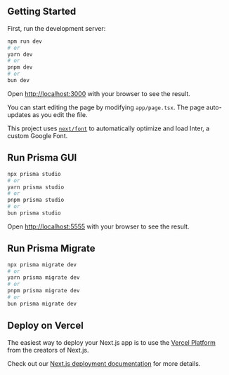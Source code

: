 ## Getting Started

First, run the development server:

```bash
npm run dev
# or
yarn dev
# or
pnpm dev
# or
bun dev
```
Open [http://localhost:3000](http://localhost:3000) with your browser to see the result.

You can start editing the page by modifying `app/page.tsx`. The page auto-updates as you edit the file.

This project uses [`next/font`](https://nextjs.org/docs/basic-features/font-optimization) to automatically optimize and load Inter, a custom Google Font.

## Run Prisma GUI

```bash
npx prisma studio
# or
yarn prisma studio
# or
pnpm prisma studio
# or
bun prisma studio
```

Open [http://localhost:5555](http://localhost:5555) with your browser to see the result.

## Run Prisma Migrate

```bash
npx prisma migrate dev
# or
yarn prisma migrate dev
# or
pnpm prisma migrate dev
# or
bun prisma migrate dev
```

## Deploy on Vercel

The easiest way to deploy your Next.js app is to use the [Vercel Platform](https://vercel.com/new?utm_medium=default-template&filter=next.js&utm_source=create-next-app&utm_campaign=create-next-app-readme) from the creators of Next.js.

Check out our [Next.js deployment documentation](https://nextjs.org/docs/deployment) for more details.
